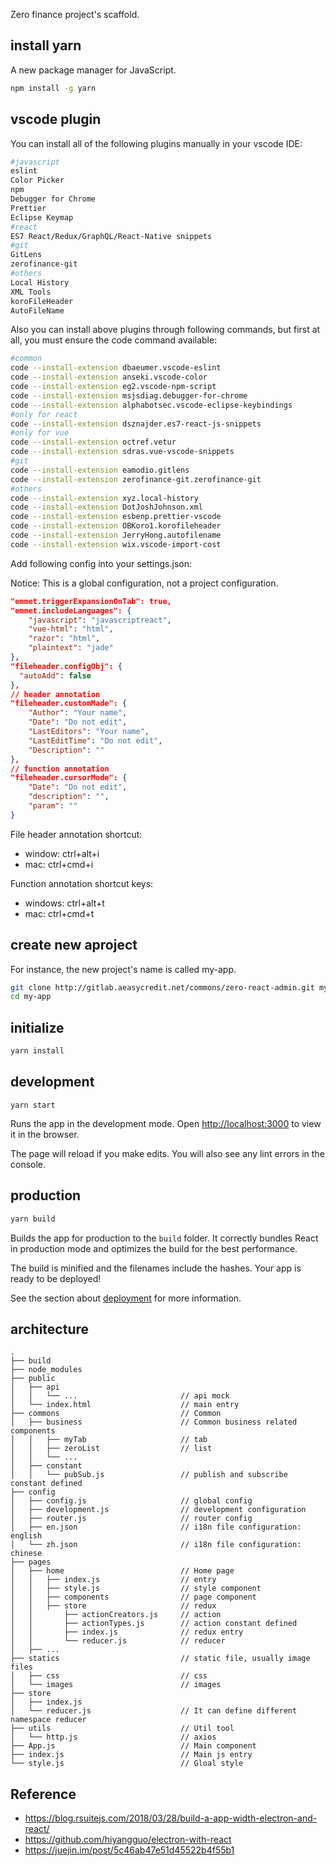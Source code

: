 Zero finance project's scaffold.

## install yarn

A new package manager for JavaScript.

```bash
npm install -g yarn
```

## vscode plugin

You can install all of the following plugins manually in your vscode IDE:

```bash
#javascript
eslint
Color Picker
npm
Debugger for Chrome
Prettier
Eclipse Keymap
#react
ES7 React/Redux/GraphQL/React-Native snippets
#git
GitLens
zerofinance-git
#others
Local History
XML Tools
koroFileHeader
AutoFileName
```

Also you can install above plugins through following commands, but first at all, you must ensure the code command available:

```bash
#common
code --install-extension dbaeumer.vscode-eslint
code --install-extension anseki.vscode-color
code --install-extension eg2.vscode-npm-script
code --install-extension msjsdiag.debugger-for-chrome
code --install-extension alphabotsec.vscode-eclipse-keybindings
#only for react
code --install-extension dsznajder.es7-react-js-snippets
#only for vue
code --install-extension octref.vetur
code --install-extension sdras.vue-vscode-snippets
#git
code --install-extension eamodio.gitlens
code --install-extension zerofinance-git.zerofinance-git
#others
code --install-extension xyz.local-history
code --install-extension DotJoshJohnson.xml
code --install-extension esbenp.prettier-vscode
code --install-extension OBKoro1.korofileheader
code --install-extension JerryHong.autofilename
code --install-extension wix.vscode-import-cost
```

Add following config into your settings.json:

Notice: This is a global configuration, not a project configuration.

```json
"emmet.triggerExpansionOnTab": true,
"emmet.includeLanguages": {
    "javascript": "javascriptreact",
    "vue-html": "html",
    "razor": "html",
    "plaintext": "jade"
},
"fileheader.configObj": {
  "autoAdd": false
},
// header annotation
"fileheader.customMade": {
    "Author": "Your name",
    "Date": "Do not edit",
    "LastEditors": "Your name",
    "LastEditTime": "Do not edit",
    "Description": ""
},
// function annotation
"fileheader.cursorMode": {
    "Date": "Do not edit",
    "description": "",
    "param": ""
}
```

File header annotation shortcut:

-   window: ctrl+alt+i
-   mac: ctrl+cmd+i

Function annotation shortcut keys:

-   windows: ctrl+alt+t
-   mac: ctrl+cmd+t

## create new aproject

For instance, the new project's name is called my-app.

```bash
git clone http://gitlab.aeasycredit.net/commons/zero-react-admin.git my-app
cd my-app
```

## initialize

```bash
yarn install
```

## development

```
yarn start
```

Runs the app in the development mode. Open [http://localhost:3000](http://localhost:3000) to view it in the browser.

The page will reload if you make edits. You will also see any lint errors in the console.

## production

```bash
yarn build
```

Builds the app for production to the `build` folder. It correctly bundles React in production mode and optimizes the build for the best performance.

The build is minified and the filenames include the hashes. Your app is ready to be deployed!

See the section about [deployment](https://facebook.github.io/create-react-app/docs/deployment) for more information.

## architecture

```
.
├── build
├── node_modules
├── public
│   ├── api
│   │   └── ...                       // api mock
│   └── index.html                    // main entry
├── commons                           // Common
│   ├── business                      // Common business related components
│   │   ├── myTab                     // tab
│   │   ├── zeroList                  // list
│   │   └── ...
│   ├── constant
│   │   └── pubSub.js                 // publish and subscribe constant defined
├── config
│   ├── config.js                     // global config
│   ├── development.js                // development configuration
│   ├── router.js                     // router config
│   ├── en.json                       // i18n file configuration: english
│   └── zh.json                       // i18n file configuration: chinese
├── pages
│   ├── home                          // Home page
│   │   ├── index.js                  // entry
│   │   ├── style.js                  // style component
│   │   ├── components                // page component
│   │   ├── store                     // redux
│   │       ├── actionCreators.js     // action
│   │       ├── actionTypes.js        // action constant defined
│   │       ├── index.js              // redux entry
│   │       └── reducer.js            // reducer
│   ├── ...
├── statics                           // static file, usually image files
│   ├── css                           // css
│   └── images                        // images
├── store
│   ├── index.js
│   └── reducer.js                    // It can define different namespace reducer
├── utils                             // Util tool
│   └── http.js                       // axios
├── App.js                            // Main component
├── index.js                          // Main js entry
└── style.js                          // Gloal style
```

## Reference

-   https://blog.rsuitejs.com/2018/03/28/build-a-app-width-electron-and-react/
-   https://github.com/hiyangguo/electron-with-react
-   https://juejin.im/post/5c46ab47e51d45522b4f55b1
